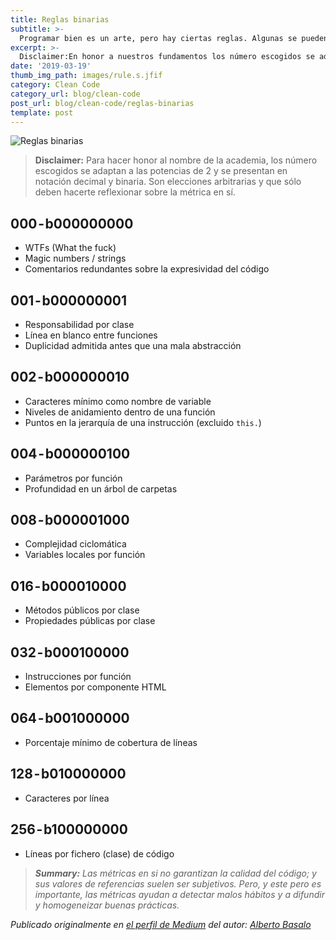 ```yaml
---
title: Reglas binarias
subtitle: >-
  Programar bien es un arte, pero hay ciertas reglas. Algunas se pueden cuantificar. Te propongo mis reglas binarias.
excerpt: >-
  Disclaimer:En honor a nuestros fundamentos los número escogidos se adaptan a las potencias de 2 y se presentan en notación decimal y binaria. Son elecciones arbitrarias y que sólo deben hacerte reflexionar sobre la métrica en si.
date: '2019-03-19'
thumb_img_path: images/rule.s.jfif
category: Clean Code
category_url: blog/clean-code
post_url: blog/clean-code/reglas-binarias
template: post
---
```


![Reglas binarias](/images/rule.jfif "Reglas binarias")

> **Disclaimer:** Para hacer honor al nombre de la academia, los número escogidos se adaptan a las potencias de 2 y se presentan en notación decimal y binaria. Son elecciones arbitrarias y que sólo deben hacerte reflexionar sobre la métrica en sí.

## 000 - b000000000
- WTFs (What the fuck)
- Magic numbers / strings
- Comentarios redundantes sobre la expresividad del código

## 001 - b000000001
- Responsabilidad por clase
- Línea en blanco entre funciones
- Duplicidad admitida antes que una mala abstracción

## 002 - b000000010
- Caracteres mínimo como nombre de variable
- Niveles de anidamiento dentro de una función
- Puntos en la jerarquía de una instrucción (excluido `this.`)

## 004 - b000000100
- Parámetros por función
- Profundidad en un árbol de carpetas

## 008 - b000001000
- Complejidad ciclomática
- Variables locales por función

## 016 - b000010000
- Métodos públicos por clase
- Propiedades públicas por clase

## 032 - b000100000
- Instrucciones por función
- Elementos por componente HTML

## 064 - b001000000
- Porcentaje mínimo de cobertura de líneas

## 128 - b010000000
- Caracteres por línea

## 256 - b100000000
- Líneas por fichero (clase) de código

> _**Summary:** Las métricas en si no garantizan la calidad del código; y sus valores de referencias suelen ser subjetivos. Pero, y este pero es importante, las métricas ayudan a detectar malos hábitos y a difundir y homogeneizar buenas prácticas._

_Publicado originalmente en [el perfil de Medium](https://medium.com/@albertobasalo71/reglas-binarias-a625493c5548) del autor: [Alberto Basalo](https://twitter.com/albertobasalo)_